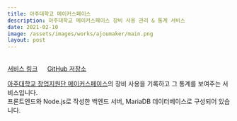```yaml
---
title: 아주대학교 메이커스페이스
description: 아주대학교 메이커스페이스 장비 사용 관리 & 통계 서비스
date: 2021-02-10
image: /assets/images/works/ajoumaker/main.png
layout: post
---
```

<br>
<a class='content-link font-bold' target="_blank" href='/ajoumaker'><i class='fas fa-link'></i> 서비스 링크</a>
&emsp;
<a class='content-link font-bold' target="_blank" href='https://github.com/luftaquila/ajoumaker'><i class='fas fa-link'></i> GitHub 저장소</a>

<a class='content-link font-bold' target="_blank" href='http://changup.ajou.ac.kr/sub/sub02_03.php'><i class='fas fa-external-link-alt'></i>아주대학교 창업지원단 메이커스페이스</a>의 장비 사용을 기록하고 그 통계를 보여주는 서비스입니다.  
프론트엔드와 Node.js로 작성한 백엔드 서버, MariaDB 데이터베이스로 구성되어 있습니다.
